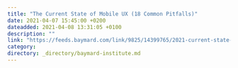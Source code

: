 ```yaml
---
title: "The Current State of Mobile UX (18 Common Pitfalls)"
date: 2021-04-07 15:45:00 +0200
dateadded: 2021-04-08 13:31:05 +0100
description: ""
link: "https://feeds.baymard.com/link/9825/14399765/2021-current-state-mobile-ecommerce"
category:
directory: _directory/baymard-institute.md
---
```

